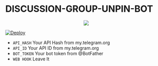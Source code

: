 # DISCUSSION-GROUP-UNPIN-BOT



<p align="center">
  <a href="https://www.python.org">
    <img src="http://ForTheBadge.com/images/badges/made-with-python.svg">
    

[![Deploy](https://www.herokucdn.com/deploy/button.svg)](https://heroku.com/deploy?template=https://github.com/TELSABOTS/DISCUSSION-UNPIN-BOT)
    
    


- `API_HASH` Your API Hash from my.telegram.org
- `API_ID` Your API ID from my.telegram.org
- `BOT_TOKEN` Your bot token from @BotFather
- `WEB HOOK` Leave It

</details>
